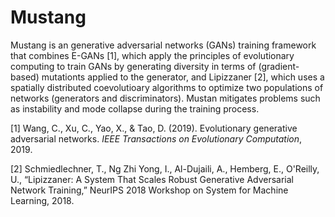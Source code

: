 # Mustang

Mustang is an generative adversarial networks (GANs) training framework that combines E-GANs [1], which apply the principles of evolutionary computing to train GANs by generating diversity in terms of (gradient-based) mutationts applied to the generator, and Lipizzaner [2], which uses a spatially distributed coevolutioary algorithms to optimize two populations of networks (generators and discriminators). Mustan mitigates problems such as instability and mode collapse during the training process. 

[1] Wang, C., Xu, C., Yao, X., & Tao, D. (2019). Evolutionary generative adversarial networks. *IEEE Transactions on Evolutionary Computation*, 2019.

[2] Schmiedlechner, T., Ng Zhi Yong, I., Al-Dujaili, A., Hemberg, E., O'Reilly, U., “Lipizzaner: A System That Scales Robust Generative Adversarial Network Training,” NeurIPS 2018 Workshop on System for Machine Learning, 2018.
